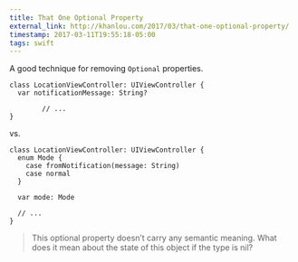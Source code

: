 ```yaml
---
title: That One Optional Property
external_link: http://khanlou.com/2017/03/that-one-optional-property/
timestamp: 2017-03-11T19:55:18-05:00
tags: swift
---
```


A good technique for removing `Optional` properties.

    class LocationViewController: UIViewController {
      var notificationMessage: String?

			// ...
    }

vs.

    class LocationViewController: UIViewController {
      enum Mode {
        case fromNotification(message: String)
        case normal
      }
      
      var mode: Mode

      // ...
    }

> This optional property doesn’t carry any semantic meaning. What does it mean
> about the state of this object if the type is nil?
